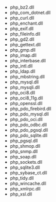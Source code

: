 <ul class="list-group extensions">
	<li class="list-group-item is-disabled">php_bz2.dll</li>
	<li class="list-group-item is-enabled">php_com_dotnet.dll</li>
	<li class="list-group-item is-enabled">php_curl.dll</li>
	<li class="list-group-item is-disabled">php_enchant.dll</li>
	<li class="list-group-item is-enabled">php_exif.dll</li>
	<li class="list-group-item is-disabled">php_fileinfo.dll</li>
	<li class="list-group-item is-enabled">php_gd2.dll</li>
	<li class="list-group-item is-enabled">php_gettext.dll</li>
	<li class="list-group-item is-disabled">php_gmp.dll</li>
	<li class="list-group-item is-enabled">php_imap.dll</li>
	<li class="list-group-item is-disabled">php_interbase.dll</li>
	<li class="list-group-item is-disabled">php_intl.dll</li>
	<li class="list-group-item is-disabled">php_ldap.dll</li>
	<li class="list-group-item is-enabled">php_mbstring.dll</li>
	<li class="list-group-item is-enabled">php_mysql.dll</li>
	<li class="list-group-item is-enabled">php_mysqli.dll</li>
	<li class="list-group-item is-disabled">php_oci8.dll</li>
	<li class="list-group-item is-disabled">php_oci8_11g.dll</li>
	<li class="list-group-item is-enabled">php_openssl.dll</li>
	<li class="list-group-item is-disabled">php_pdo_firebird.dll</li>
	<li class="list-group-item is-enabled">php_pdo_mysql.dll</li>
	<li class="list-group-item is-disabled">php_pdo_oci.dll</li>
	<li class="list-group-item is-disabled">php_pdo_odbc.dll</li>
	<li class="list-group-item is-disabled">php_pdo_pgsql.dll</li>
	<li class="list-group-item is-enabled">php_pdo_sqlite.dll</li>
	<li class="list-group-item is-disabled">php_pgsql.dll</li>
	<li class="list-group-item is-disabled">php_shmop.dll</li>
	<li class="list-group-item is-disabled">php_snmp.dll</li>
	<li class="list-group-item is-enabled">php_soap.dll</li>
	<li class="list-group-item is-enabled">php_sockets.dll</li>
	<li class="list-group-item is-disabled">php_sqlite3.dll</li>
	<li class="list-group-item is-disabled">php_sybase_ct.dll</li>
	<li class="list-group-item is-enabled">php_tidy.dll</li>
	<li class="list-group-item is-enabled">php_wincache.dll</li>
	<li class="list-group-item is-enabled">php_xmlrpc.dll</li>
	<li class="list-group-item is-disabled">php_xsl.dll</li>
</ul>